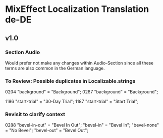 # MixEffect Localization Translation de-DE

## v1.0

### Section Audio
Would prefer not make any changes within Audio-Section since all these terms are also common in the German language. 

### To Review: Possible duplicates in Localizable.strings

0204  "background" = "Background";
0287  "background" = "Background";

1186  "start-trial" = "30-Day Trial";
1187  "start-trial" = "Start Trial";

### Revisit to clarify context
0288  "bevel-in-out" = "Bevel In Out";
      "bevel-in"     = "Bevel In";
      "bevel-none"   = "No Bevel";
      "bevel-out"    = "Bevel Out";